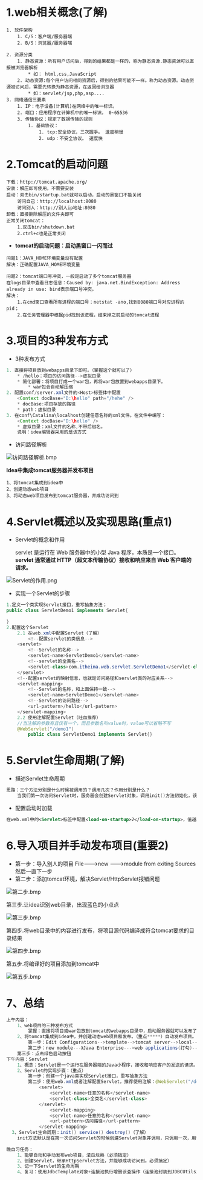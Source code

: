 # 1.web相关概念(了解)

```text
1. 软件架构
	1. C/S：客户端/服务器端
	2. B/S：浏览器/服务器端

2. 资源分类
	1. 静态资源：所有用户访问后，得到的结果都是一样的，称为静态资源.静态资源可以直接被浏览器解析
		* 如： html,css,JavaScript
	2. 动态资源:每个用户访问相同资源后，得到的结果可能不一样。称为动态资源。动态资源被访问后，需要先转换为静态资源，在返回给浏览器
		* 如：servlet/jsp,php,asp....
3. 网络通信三要素
	1. IP：电子设备(计算机)在网络中的唯一标识。
	2. 端口：应用程序在计算机中的唯一标识。 0~65536
	3. 传输协议：规定了数据传输的规则
		1. 基础协议：
			1. tcp:安全协议，三次握手。 速度稍慢
			2. udp：不安全协议。 速度快
```

# 2.Tomcat的启动问题

```text
下载：http://tomcat.apache.org/
安装：解压即可使用，不需要安装
启动：双击bin/startup.bat就可以启动，启动的黑窗口不能关闭
	访问自己：http://localhost:8080
	访问别人：http://别人ip地址:8080
卸载：直接删除解压的文件夹即可
正常关闭tomcat：
	1.双击bin/shutdown.bat
	2.ctrl+c也是正常关闭
```

- **tomcat的启动问题：启动黑窗口一闪而过**

```text
问题1：JAVA_HOME环境变量没有配置
解决：正确配置JAVA_HOME环境变量

问题2：tomcat端口号冲突，一般是启动了多个tomcat服务器
在logs目录中查看日志信息：Caused by: java.net.BindException: Address already in use: bind表示端口号冲突。
解决：
	1.在cmd窗口查看所有进程的端口号：netstat -ano,找到8080端口号对应进程的pid；
	2.在任务管理器中根据pid找到该进程，结束掉之前启动的tomcat进程
```

# 3.项目的3种发布方式

- 3种发布方式

```java
1. 直接将项目放到webapps目录下即可。（掌握这个就可以了）
	* /hello：项目的访问路径-->虚拟目录
	* 简化部署：将项目打成一个war包，再将war包放置到webapps目录下。
		* war包会自动解压缩
2. 配置conf/server.xml文件的<Host>标签体中配置
	<Context docBase="D:\hello" path="/hehe" />
	* docBase:项目存放的路径
	* path：虚拟目录
3. 在conf\Catalina\localhost创建任意名称的xml文件。在文件中编写：
	<Context docBase="D:\hello" />
	* 虚拟目录：xml文件的名称,不带后缀名。
	说明：idea编辑器采用的是该方式
```

- 访问路径解析

![访问路径解析.bmp](img/访问路径解析.bmp)

**Idea中集成tomcat服务器并发布项目**

```text
1、将tomcat集成到idea中
2、创建动态web项目
3、将动态web项目发布到tomcat服务器，并成功访问到
```

# 4.Servlet概述以及实现思路(重点1)

- Servlet的概念和作用

  servlet 是运行在 Web 服务器中的小型 Java 程序，本质是一个接口。**servlet 通常通过 HTTP（超文本传输协议）接收和响应来自 Web 客户端的请求。** 

![Servlet的作用.png](img/Servlet的作用.png)

- 实现一个Servlet的步骤

```java
1.定义一个类实现Servlet接口，重写抽象方法；
public class ServletDemo1 implements Servlet{
	
}
2.配置这个Servlet
	2.1 在web.xml中配置Servlet（了解）
		<!--配置servlet的类信息-->
    <servlet>
        <!--Servlet的名称-->
        <servlet-name>ServletDemo1</servlet-name>
        <!--servlet的全类名-->
        <servlet-class>com.itheima.web.servlet.ServletDemo1</servlet-class>
    </servlet>
    <!--配置servlet的映射信息，也就是访问路径和servlet类的对应关系-->
    <servlet-mapping>
        <!--Servlet的名称，和上面保持一致-->
        <servlet-name>ServletDemo1</servlet-name>
        <!--Servlet的访问路径-->
        <url-pattern>/hello</url-pattern>
    </servlet-mapping>
    2.2 使用注解配置Servlet（吐血推荐）
    //当注解的参数有且仅有一个，而且参数名叫value时，value可以省略不写
    @WebServlet("/demo1")
		public class ServletDemo1 implements Servlet{}
```

# 5.Servlet生命周期(了解)

- 描述Servlet生命周期

```java
思路：三个方法分别是什么时候被调用的？调用几次？作用分别是什么？
	当我们第一次访问Servlet时，服务器会创建Servlet对象，调用init()方法初始化，该方法只调用一次，可以用来加载配置文件；每当我们访问Servelt时，service()方法都会被调用，访问一次就调用一次，用来接收客户端请求以及对客户端作出响应；服务器正常关闭的时候销毁Servlet对象，destory()方法会被调用，调用一次，一般在该方法中释放资源；
```

- 配置启动时加载

```xml
在web.xml中的<Servlet>标签中配置<load-on-startup>2</load-on-startup>，值越小优先级越高；
```

# 6.导入项目并手动发布项目(重要2)

- 第一步：导入别人的项目  File--->new --->module from exiting Sources  然后一直下一步
- 第二步：添加tomcat环境，解决Servlet/HttpServlet报错问题

![第二步.bmp](img\手动发布项目\第二步.bmp)

第三步.让idea识别web目录，出现蓝色的小点点

![第三步.bmp](img\手动发布项目\第三步.bmp)

第四步.将web目录中的内容进行发布，将项目源代码编译成符合tomcat要求的目录结果

![第四步.bmp](img\手动发布项目\第四步.bmp)

第五步.将编译好的项目添加到tomcat中

![第五步.bmp](img\手动发布项目\第五步.bmp)

# 7、总结

```java
上午内容：
	1、web项目的三种发布方式
		掌握：直接将项目或war包放到tomcat的webapps目录中，启动服务器就可以发布了。
	2、将tomcat集成到idea中，并创建动态web项目和发布。（重点*****）自动发布项目。
		第一步：Edit Configurations-->template-->tomcat server-->local---configure...,选择本地的tomcat即可。
		第二步：new module---》Java Enterprise--->web applications(打勾)-->next..
  	第三步：点击绿色启动按钮
下午内容：Servlet
	1、概念：Servlet是一个运行在服务器端的Java小程序，接收和响应客户的发送的请求。
	2、Servlet的实现步骤：（重点）
		第一步：创建一个java类实现Servlet接口，重写抽象方法
		第二步：使用web.xml或者注解配置Servlet，推荐使用注解：@WebServlet("/demo03") 
  			<servlet>
  				<servlet-name>任意的名称</servlet-name>
  				<servlet-class>全类名</servlet-class>
  			</servlet>
				<servlet-mapping>
  				<servlet-name>任意的名称</servlet-name>
  				<url-pattern>访问路径</url-pattern>
  			</servlet-mapping>
  3、Servlet生命周期：init() service() destroy()（了解）
  	init方法默认是在第一次访问Servlet的时候创建Servlet对象并调用，只调用一次，用于初始化数据。service方法会在每一次访问Servlet的时候调用，可以多次，用于接收和响应客户的请求。destroy方法会在服务器正常关闭的时候调用，只调用一次，用于释放资源。可以在<servlet>标签中配置<load-on-startup>2</load-on-startup>在服务器启动的时候初始化servlet对象。
  
晚自习任务：
	1、能够自动和手动发布web项目，滚瓜烂熟（必须搞定）
	2、创建Servlet，继承HttpServlet方法，并能够成功访问到。必须搞定）
	3、记一下Servlet的生命周期
	4、复习：使用JdbcTemplate对象+连接池执行增删该查操作（连接池封装到JDBCUtils工具类中）必须搞定）
```

